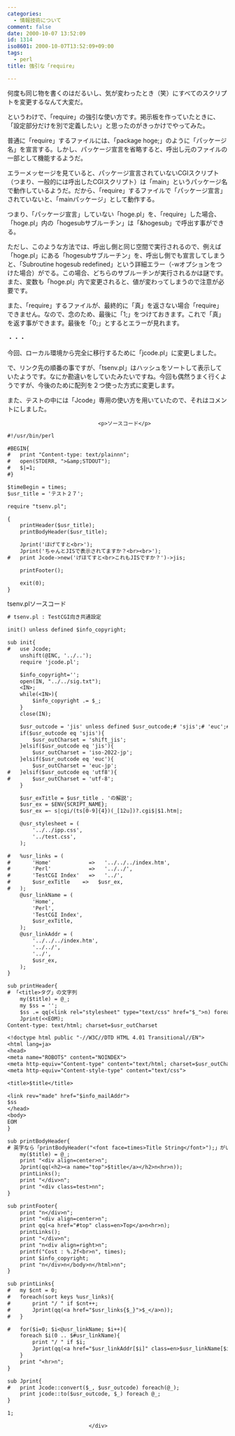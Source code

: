 ```yaml
---
categories:
  - 情報技術について
comment: false
date: 2000-10-07 13:52:09
id: 1314
iso8601: 2000-10-07T13:52:09+09:00
tags:
  - perl
title: 強引な「require」

---
```


<div class="entry-body">
                                 <p>何度も同じ物を書くのはだるいし、気が変わったとき（笑）にすべてのスクリプトを変更するなんて大変だ。 </p>

<p>というわけで、「require」の強引な使い方です。掲示板を作っていたときに、「設定部分だけを別で定義したい」と思ったのがきっかけでやってみた。 </p>

<p>普通に「require」するファイルには、「package hoge;」のように「パッケージ名」を宣言する。しかし、パッケージ宣言を省略すると、呼出し元のファイルの一部として機能するようだ。 </p>

<p>エラーメッセージを見ていると、パッケージ宣言されていないCGIスクリプト（つまり、一般的には呼出したCGIスクリプト）は「main」というパッケージ名で動作しているようだ。だから、「require」するファイルで「パッケージ宣言」されていないと、「mainパッケージ」として動作する。 </p>

<p>つまり、「パッケージ宣言」していない「hoge.pl」を、「require」した場合、「hoge.pl」内の「hogesubサブルーチン」は「&amp;hogesub」で呼出す事ができる。 </p>

<p>ただし、このような方法では、呼出し側と同じ空間で実行されるので、例えば「hoge.pl」にある「hogesubサブルーチン」を、呼出し側でも宣言してしまうと、「Subroutine hogesub redefined」という詳細エラー（-wオプションをつけた場合）がでる。この場合、どちらのサブルーチンが実行されるかは謎です。また、変数も「hoge.pl」内で変更されると、値が変わってしまうので注意が必要です。 </p>

<p>また、「require」するファイルが、最終的に「真」を返さない場合「require」できません。なので、念のため、最後に「1;」をつけておきます。これで「真」を返す事ができます。最後を「0;」とするとエラーが見れます。 </p>

<p>・・・ </p>

<p>今回、ローカル環境から完全に移行するために「jcode.pl」に変更しました。 </p>

<p>で、リンク先の順番の事ですが、「tsenv.pl」はハッシュをソートして表示していたようです。なにか勘違いをしていたみたいですね。今回も偶然うまく行くようですが、今後のために配列を２つ使った方式に変更します。 </p>

<p>また、テストの中には「Jcode」専用の使い方を用いていたので、それはコメントにしました。</p>
                              
                                 <p>ソースコード</p>

```default
#!/usr/bin/perl

#BEGIN{
#   print "Content-type: text/plainnn";
#   open(STDERR, ">&amp;STDOUT");
#   $|=1;
#}

$timeBegin = times;
$usr_title = 'テスト２７';

require "tsenv.pl";

{
    printHeader($usr_title);
    printBodyHeader($usr_title);

    Jprint('ほげてすと<br>');
    Jprint('ちゃんとJISで表示されてますか？<br><br>');
#   print Jcode->new('げほてすと<br>これもJISですか？')->jis;

    printFooter();

    exit(0);
}
```

<p>tsenv.plソースコード</p>

```default
# tsenv.pl : TestCGI向き共通設定

init() unless defined $info_copyright;

sub init{
#   use Jcode;
    unshift(@INC, '../..');
    require 'jcode.pl';

    $info_copyright='';
    open(IN, "../../sig.txt");
    <IN>;
    while(<IN>){
        $info_copyright .= $_;
    }
    close(IN);

    $usr_outcode = 'jis' unless defined $usr_outcode;# 'sjis';# 'euc';# 'utf8';
    if($usr_outcode eq 'sjis'){
        $usr_outCharset = 'shift_jis';
    }elsif($usr_outcode eq 'jis'){
        $usr_outCharset = 'iso-2022-jp';
    }elsif($usr_outcode eq 'euc'){
        $usr_outCharset = 'euc-jp';
#   }elsif($usr_outcode eq 'utf8'){
#       $usr_outCharset = 'utf-8';
    }

    $usr_exTitle = $usr_title . 'の解説';
    $usr_ex = $ENV{SCRIPT_NAME};
    $usr_ex =~ s|cgi/(ts[0-9]{4})(_[12u])?.cgi$|$1.htm|;

    @usr_stylesheet = (
        '../../ipp.css',
        '../test.css',
    );

#   %usr_links = (
#       'Home'            =>   '../../../index.htm',
#       'Perl'            =>   '../../',
#       'TestCGI Index'   =>   '../',
#       $usr_exTitle    =>   $usr_ex,
#   );
    @usr_linkName = (
        'Home',
        'Perl',
        'TestCGI Index',
        $usr_exTitle,
    );
    @usr_linkAddr = (
        '../../../index.htm',
        '../../',
        '../',
        $usr_ex,
    );
}

sub printHeader{
# 「<title>タグ」の文字列
    my($title) = @_;
    my $ss = '';
    $ss .= qq(<link rel="stylesheet" type="text/css" href="$_">n) foreach @usr_stylesheet;
    Jprint(<<EOM);
Content-type: text/html; charset=$usr_outCharset

<!doctype html public "-//W3C//DTD HTML 4.01 Transitional//EN">
<html lang=ja>
<head>
<meta name="ROBOTS" content="NOINDEX">
<meta http-equiv="Content-type" content="text/html; charset=$usr_outCharset">
<meta http-equiv="Content-style-type" content="text/css">

<title>$title</title>

<link rev="made" href="$info_mailAddr">
$ss
</head>
<body>
EOM
}

sub printBodyHeader{
# 英字なら「printBodyHeader("<font face=times>Title String</font>");」がいいんだけど・・・。
    my($title) = @_;
    print "<div align=center>n";
    Jprint(qq(<h2><a name="top">$title</a></h2>n<hr>n));
    printLinks();
    print "</div>n";
    print "<div class=test>nn";
}

sub printFooter{
    print "n</div>n";
    print "<div align=center>n";
    print qq(<a href="#top" class=en>Top</a>n<hr>n);
    printLinks();
    print "</div>n";
    print "n<div align=right>n";
    printf("Cost : %.2f<br>n", times);
    print $info_copyright;
    print "n</div>n</body>n</html>nn";
}

sub printLinks{
#   my $cnt = 0;
#   foreach(sort keys %usr_links){
#       print "/ " if $cnt++;
#       Jprint(qq(<a href="$usr_links{$_}">$_</a>n));
#   }

#   for($i=0; $i<@usr_linkName; $i++){
    foreach $i(0 .. $#usr_linkName){
        print "/ " if $i;
        Jprint(qq(<a href="$usr_linkAddr[$i]" class=en>$usr_linkName[$i]</a>n));
    }
    print "<hr>n";
}

sub Jprint{
#   print Jcode::convert($_, $usr_outcode) foreach(@_);
    print jcode::to($usr_outcode, $_) foreach @_;
}

1;
```
                              </div>
    	